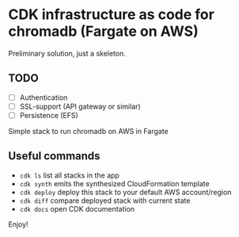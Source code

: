 
# CDK infrastructure as code for chromadb (Fargate on AWS)

Preliminary solution, just a skeleton.

## TODO
- [ ] Authentication
- [ ] SSL-support (API gateway or similar)
- [ ] Persistence (EFS)

Simple stack to run chromadb on AWS in Fargate

## Useful commands

 * `cdk ls`          list all stacks in the app
 * `cdk synth`       emits the synthesized CloudFormation template
 * `cdk deploy`      deploy this stack to your default AWS account/region
 * `cdk diff`        compare deployed stack with current state
 * `cdk docs`        open CDK documentation

Enjoy!
